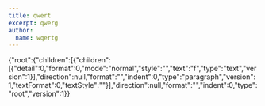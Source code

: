 ```yaml
---
title: qwert
excerpt: qwerg
author:
  name: wqertg
---
```

{"root":{"children":[{"children":[{"detail":0,"format":0,"mode":"normal","style":"","text":"f","type":"text","version":1}],"direction":null,"format":"","indent":0,"type":"paragraph","version":1,"textFormat":0,"textStyle":""}],"direction":null,"format":"","indent":0,"type":"root","version":1}}